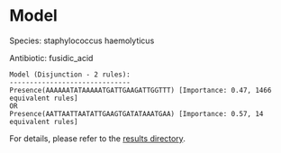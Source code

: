 
# Model

Species: staphylococcus haemolyticus

Antibiotic: fusidic_acid

```
Model (Disjunction - 2 rules):
------------------------------
Presence(AAAAAATATAAAAATGATTGAAGATTGGTTT) [Importance: 0.47, 1466 equivalent rules]
OR
Presence(AATTAATTAATATTGAAGTGATATAAATGAA) [Importance: 0.57, 14 equivalent rules]

```

For details, please refer to the [results directory](../../../../../results/scm_b/staphylococcus%20haemolyticus/fusidic_acid/repeat_5/).

